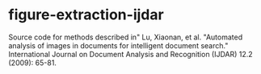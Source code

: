 figure-extraction-ijdar
=======================

Source code for methods described in"
Lu, Xiaonan, et al. "Automated analysis of images in documents for intelligent document search." International Journal on Document Analysis and Recognition (IJDAR) 12.2 (2009): 65-81.
